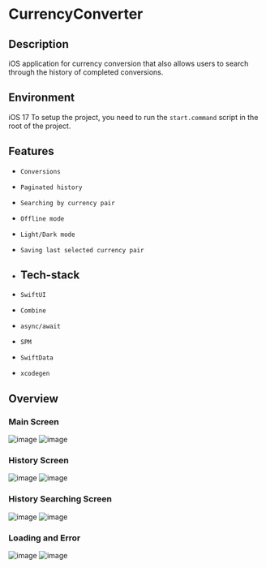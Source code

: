 # CurrencyConverter

## Description

iOS application for currency conversion that also allows users to search through the history of completed conversions.

## Environment
iOS 17
To setup the project, you need to run the `start.command` script in the root of the project.

## Features
- `Conversions`
- `Paginated history`
- `Searching by currency pair`
- `Offline mode`
- `Light/Dark mode`
- `Saving last selected currency pair`

- ## Tech-stack
- `SwiftUI`
- `Combine`
- `async/await`
- `SPM`
- `SwiftData`
- `xcodegen`

## Overview

### Main Screen

![image](https://github.com/user-attachments/assets/db5c936c-aeaa-4fec-9f24-1eb14b3aec8d)
![image](https://github.com/user-attachments/assets/ab3b9275-783e-432e-87cc-986a3391e685)


### History Screen

![image](https://github.com/user-attachments/assets/40a31cc8-9ade-49e8-96d0-c0667aade96f)
![image](https://github.com/user-attachments/assets/ff0924ac-78a7-480f-afb8-d4e0aaa5d153)


### History Searching Screen

![image](https://github.com/user-attachments/assets/09b1fdd5-4c96-48c7-b4d5-b3ab11475c29)
![image](https://github.com/user-attachments/assets/73d550c3-dc02-427e-8167-c3edd65db58d)


### Loading and Error

![image](https://github.com/user-attachments/assets/7f1d0219-75a5-48d8-8916-5726f4647115)
![image](https://github.com/user-attachments/assets/a2695150-702a-46d2-b1f6-eea5f1a4b479)
